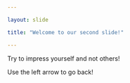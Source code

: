 ```yaml
---

layout: slide

title: "Welcome to our second slide!"

---
```


Try to impress yourself and not others!

Use the left arrow to go back!
